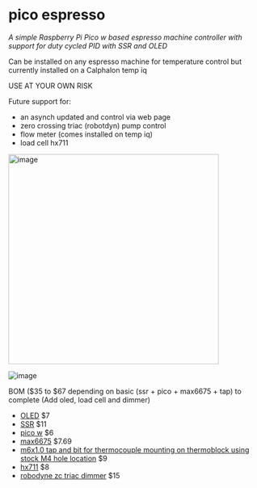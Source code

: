 # pico espresso
*A simple Raspberry Pi Pico w based espresso machine controller with support for duty cycled PID with SSR and OLED*

Can be installed on any espresso machine for temperature control but currently installed on a Calphalon temp iq

USE AT YOUR OWN RISK

Future support for:
+ an asynch updated and control via web page
+ zero crossing triac (robotdyn) pump control
+ flow meter (comes installed on temp iq)
+ load cell hx711

<img width="416" alt="image" src="https://user-images.githubusercontent.com/7244561/224496973-89da0e37-e7f7-4ca5-bb81-930c0f0aa255.png">

![image](https://user-images.githubusercontent.com/7244561/224459490-87351a9d-1f44-41a7-92be-3cdb52296e52.png)

BOM ($35 to $67 depending on basic (ssr + pico + max6675 + tap) to complete (Add oled, load cell and dimmer)
+ [OLED](https://www.amazon.com/gp/product/B072Q2X2LL/ref=ppx_yo_dt_b_asin_title_o00_s01?ie=UTF8&psc=1) $7
+ [SSR](https://www.amazon.com/gp/product/B08GPB7N2T/ref=ppx_yo_dt_b_asin_title_o01_s00?ie=UTF8&psc=1) $11
+ [pico w](https://www.microcenter.com/product/650108/raspberry-pi-pico-w) $6
+ [max6675](https://www.amazon.com/gp/product/B01HT871SO/ref=ppx_yo_dt_b_asin_title_o01_s00?ie=UTF8&psc=1) $7.69
+ [m6x1.0 tap and bit for thermocouple mounting on thermoblock using stock M4 hole location](https://www.amazon.com/uxcell-Spiral-Titanium-Machine-Threading/dp/B09TYS683J/ref=sr_1_4?keywords=m6+x+1+tap+and+bit&qid=1678515435&sr=8-4) $9
+ [hx711](https://www.amazon.com/gp/product/B08KRV8VYP/ref=ppx_yo_dt_b_asin_title_o07_s03?ie=UTF8&psc=1) $8
+ [robodyne zc triac dimmer](https://www.amazon.com/gp/product/B071X19VL1/ref=ppx_yo_dt_b_asin_title_o03_s00?ie=UTF8&psc=1) $15
